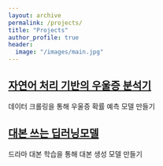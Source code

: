```yaml
---
layout: archive
permalink: /projects/
title: "Projects"
author_profile: true
header:
  image: "/images/main.jpg"
---
```

## [자연어 처리 기반의 우울증 분석기](https://shyoo90.github.io/prediction/)
데이터 크롤링을 통해 우울증 확률 예측 모델 만들기

## [대본 쓰는 딥러닝모델](https://shyoo90.github.io/author/)
드라마 대본 학습을 통해 대본 생성 모델 만들기
